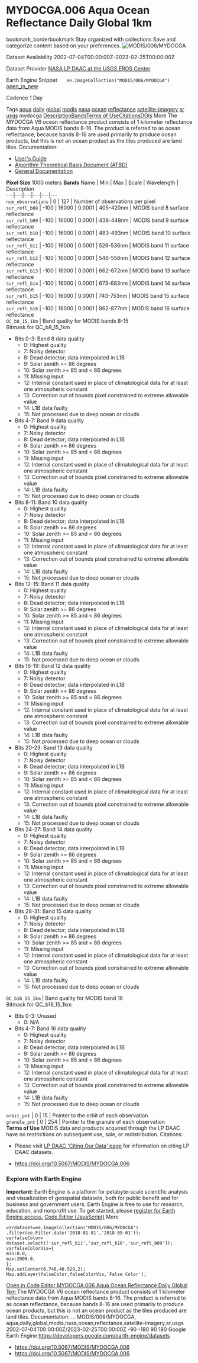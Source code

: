  
#  MYDOCGA.006 Aqua Ocean Reflectance Daily Global 1km 
bookmark_borderbookmark Stay organized with collections  Save and categorize content based on your preferences.
![MODIS/006/MYDOCGA](https://developers.google.com/earth-engine/datasets/images/MODIS/MODIS_006_MYDOCGA_sample.png) 

Dataset Availability
    2002-07-04T00:00:00Z–2023-02-25T00:00:00Z 

Dataset Provider
     [ NASA LP DAAC at the USGS EROS Center ](https://doi.org/10.5067/MODIS/MYDOCGA.006) 

Earth Engine Snippet
     `    ee.ImageCollection("MODIS/006/MYDOCGA")   ` [ open_in_new ](https://code.earthengine.google.com/?scriptPath=Examples:Datasets/MODIS/MODIS_006_MYDOCGA) 

Cadence
    1 Day 

Tags
     [aqua](https://developers.google.com/earth-engine/datasets/tags/aqua) [daily](https://developers.google.com/earth-engine/datasets/tags/daily) [global](https://developers.google.com/earth-engine/datasets/tags/global) [modis](https://developers.google.com/earth-engine/datasets/tags/modis) [nasa](https://developers.google.com/earth-engine/datasets/tags/nasa) [ocean](https://developers.google.com/earth-engine/datasets/tags/ocean) [reflectance](https://developers.google.com/earth-engine/datasets/tags/reflectance) [satellite-imagery](https://developers.google.com/earth-engine/datasets/tags/satellite-imagery) [sr](https://developers.google.com/earth-engine/datasets/tags/sr) [usgs](https://developers.google.com/earth-engine/datasets/tags/usgs)
mydocga
[Description](https://developers.google.com/earth-engine/datasets/catalog/MODIS_006_MYDOCGA#description)[Bands](https://developers.google.com/earth-engine/datasets/catalog/MODIS_006_MYDOCGA#bands)[Terms of Use](https://developers.google.com/earth-engine/datasets/catalog/MODIS_006_MYDOCGA#terms-of-use)[Citations](https://developers.google.com/earth-engine/datasets/catalog/MODIS_006_MYDOCGA#citations)[DOIs](https://developers.google.com/earth-engine/datasets/catalog/MODIS_006_MYDOCGA#dois) More
The MYDOCGA V6 ocean reflectance product consists of 1 kilometer reflectance data from Aqua MODIS bands 8-16. The product is referred to as ocean reflectance, because bands 8-16 are used primarily to produce ocean products, but this is not an ocean product as the tiles produced are land tiles.
Documentation:
  * [User's Guide](https://lpdaac.usgs.gov/documents/306/MOD09_User_Guide_V6.pdf)
  * [Algorithm Theoretical Basis Document (ATBD)](https://lpdaac.usgs.gov/documents/305/MOD09_ATBD.pdf)
  * [General Documentation](https://ladsweb.modaps.eosdis.nasa.gov/filespec/MODIS/6/MYDOCGA)


**Pixel Size** 1000 meters 
**Bands**
Name | Min | Max | Scale | Wavelength | Description  
---|---|---|---|---|---  
`num_observations` |  0  |  127  | Number of observations per pixel  
`sur_refl_b08` |  -100  |  16000  | 0.0001 | 405-420nm | MODIS band 8 surface reflectance  
`sur_refl_b09` |  -100  |  16000  | 0.0001 | 438-448nm | MODIS band 9 surface reflectance  
`sur_refl_b10` |  -100  |  16000  | 0.0001 | 483-493nm | MODIS band 10 surface reflectance  
`sur_refl_b11` |  -100  |  16000  | 0.0001 | 526-536nm | MODIS band 11 surface reflectance  
`sur_refl_b12` |  -100  |  16000  | 0.0001 | 546-556nm | MODIS band 12 surface reflectance  
`sur_refl_b13` |  -100  |  16000  | 0.0001 | 662-672nm | MODIS band 13 surface reflectance  
`sur_refl_b14` |  -100  |  16000  | 0.0001 | 673-683nm | MODIS band 14 surface reflectance  
`sur_refl_b15` |  -100  |  16000  | 0.0001 | 743-753nm | MODIS band 15 surface reflectance  
`sur_refl_b16` |  -100  |  16000  | 0.0001 | 862-877nm | MODIS band 16 surface reflectance  
`QC_b8_15_1km` | Band quality for MODIS bands 8-15  
Bitmask for QC_b8_15_1km
  * Bits 0-3: Band 8 data quality 
    * 0: Highest quality
    * 7: Noisy detector
    * 8: Dead detector; data interpolated in L1B
    * 9: Solar zenith >= 86 degrees
    * 10: Solar zenith >= 85 and < 86 degrees
    * 11: Missing input
    * 12: Internal constant used in place of climatological data for at least one atmospheric constant
    * 13: Correction out of bounds pixel constrained to extreme allowable value
    * 14: L1B data faulty
    * 15: Not processed due to deep ocean or clouds
  * Bits 4-7: Band 9 data quality 
    * 0: Highest quality
    * 7: Noisy detector
    * 8: Dead detector; data interpolated in L1B
    * 9: Solar zenith >= 86 degrees
    * 10: Solar zenith >= 85 and < 86 degrees
    * 11: Missing input
    * 12: Internal constant used in place of climatological data for at least one atmospheric constant
    * 13: Correction out of bounds pixel constrained to extreme allowable value
    * 14: L1B data faulty
    * 15: Not processed due to deep ocean or clouds
  * Bits 8-11: Band 10 data quality 
    * 0: Highest quality
    * 7: Noisy detector
    * 8: Dead detector; data interpolated in L1B
    * 9: Solar zenith >= 86 degrees
    * 10: Solar zenith >= 85 and < 86 degrees
    * 11: Missing input
    * 12: Internal constant used in place of climatological data for at least one atmospheric constant
    * 13: Correction out of bounds pixel constrained to extreme allowable value
    * 14: L1B data faulty
    * 15: Not processed due to deep ocean or clouds
  * Bits 12-15: Band 11 data quality 
    * 0: Highest quality
    * 7: Noisy detector
    * 8: Dead detector; data interpolated in L1B
    * 9: Solar zenith >= 86 degrees
    * 10: Solar zenith >= 85 and < 86 degrees
    * 11: Missing input
    * 12: Internal constant used in place of climatological data for at least one atmospheric constant
    * 13: Correction out of bounds pixel constrained to extreme allowable value
    * 14: L1B data faulty
    * 15: Not processed due to deep ocean or clouds
  * Bits 16-19: Band 12 data quality 
    * 0: Highest quality
    * 7: Noisy detector
    * 8: Dead detector; data interpolated in L1B
    * 9: Solar zenith >= 86 degrees
    * 10: Solar zenith >= 85 and < 86 degrees
    * 11: Missing input
    * 12: Internal constant used in place of climatological data for at least one atmospheric constant
    * 13: Correction out of bounds pixel constrained to extreme allowable value
    * 14: L1B data faulty
    * 15: Not processed due to deep ocean or clouds
  * Bits 20-23: Band 13 data quality 
    * 0: Highest quality
    * 7: Noisy detector
    * 8: Dead detector; data interpolated in L1B
    * 9: Solar zenith >= 86 degrees
    * 10: Solar zenith >= 85 and < 86 degrees
    * 11: Missing input
    * 12: Internal constant used in place of climatological data for at least one atmospheric constant
    * 13: Correction out of bounds pixel constrained to extreme allowable value
    * 14: L1B data faulty
    * 15: Not processed due to deep ocean or clouds
  * Bits 24-27: Band 14 data quality 
    * 0: Highest quality
    * 7: Noisy detector
    * 8: Dead detector; data interpolated in L1B
    * 9: Solar zenith >= 86 degrees
    * 10: Solar zenith >= 85 and < 86 degrees
    * 11: Missing input
    * 12: Internal constant used in place of climatological data for at least one atmospheric constant
    * 13: Correction out of bounds pixel constrained to extreme allowable value
    * 14: L1B data faulty
    * 15: Not processed due to deep ocean or clouds
  * Bits 28-31: Band 15 data quality 
    * 0: Highest quality
    * 7: Noisy detector
    * 8: Dead detector; data interpolated in L1B
    * 9: Solar zenith >= 86 degrees
    * 10: Solar zenith >= 85 and < 86 degrees
    * 11: Missing input
    * 12: Internal constant used in place of climatological data for at least one atmospheric constant
    * 13: Correction out of bounds pixel constrained to extreme allowable value
    * 14: L1B data faulty
    * 15: Not processed due to deep ocean or clouds

  
`QC_b16_15_1km` | Band quality for MODIS band 16  
Bitmask for QC_b16_15_1km
  * Bits 0-3: Unused 
    * 0: N/A
  * Bits 4-7: Band 16 data quality 
    * 0: Highest quality
    * 7: Noisy detector
    * 8: Dead detector; data interpolated in L1B
    * 9: Solar zenith >= 86 degrees
    * 10: Solar zenith >= 85 and < 86 degrees
    * 11: Missing input
    * 12: Internal constant used in place of climatological data for at least one atmospheric constant
    * 13: Correction out of bounds pixel constrained to extreme allowable value
    * 14: L1B data faulty
    * 15: Not processed due to deep ocean or clouds

  
`orbit_pnt` |  0  |  15  | Pointer to the orbit of each observation  
`granule_pnt` |  0  |  254  | Pointer to the granule of each observation  
**Terms of Use**
MODIS data and products acquired through the LP DAAC have no restrictions on subsequent use, sale, or redistribution.
Citations:
  * Please visit [LP DAAC 'Citing Our Data' page](https://lpdaac.usgs.gov/citing_our_data) for information on citing LP DAAC datasets.


  * [ https://doi.org/10.5067/MODIS/MYDOCGA.006 ](https://doi.org/10.5067/MODIS/MYDOCGA.006)


### Explore with Earth Engine
**Important:** Earth Engine is a platform for petabyte-scale scientific analysis and visualization of geospatial datasets, both for public benefit and for business and government users. Earth Engine is free to use for research, education, and nonprofit use. To get started, please [register for Earth Engine access.](https://console.cloud.google.com/earth-engine)
[Code Editor (JavaScript)](https://developers.google.com/earth-engine/datasets/catalog/MODIS_006_MYDOCGA#code-editor-javascript-sample) More
```
vardataset=ee.ImageCollection('MODIS/006/MYDOCGA')
.filter(ee.Filter.date('2018-01-01','2018-05-01'));
varfalseColor=
dataset.select(['sur_refl_b11','sur_refl_b10','sur_refl_b09']);
varfalseColorVis={
min:0.0,
max:2000.0,
};
Map.setCenter(6.746,46.529,2);
Map.addLayer(falseColor,falseColorVis,'False Color');
```
[ Open in Code Editor ](https://code.earthengine.google.com/?scriptPath=Examples:Datasets/MODIS/MODIS_006_MYDOCGA)
[ MYDOCGA.006 Aqua Ocean Reflectance Daily Global 1km ](https://developers.google.com/earth-engine/datasets/catalog/MODIS_006_MYDOCGA)
The MYDOCGA V6 ocean reflectance product consists of 1 kilometer reflectance data from Aqua MODIS bands 8-16. The product is referred to as ocean reflectance, because bands 8-16 are used primarily to produce ocean products, but this is not an ocean product as the tiles produced are land tiles. Documentation: …
MODIS/006/MYDOCGA, aqua,daily,global,modis,nasa,ocean,reflectance,satellite-imagery,sr,usgs 
2002-07-04T00:00:00Z/2023-02-25T00:00:00Z
-90 -180 90 180 
Google Earth Engine
https://developers.google.com/earth-engine/datasets
  * [ https://doi.org/10.5067/MODIS/MYDOCGA.006 ](https://doi.org/https://doi.org/10.5067/MODIS/MYDOCGA.006)
  * [ https://doi.org/10.5067/MODIS/MYDOCGA.006 ](https://doi.org/https://developers.google.com/earth-engine/datasets/catalog/MODIS_006_MYDOCGA)


